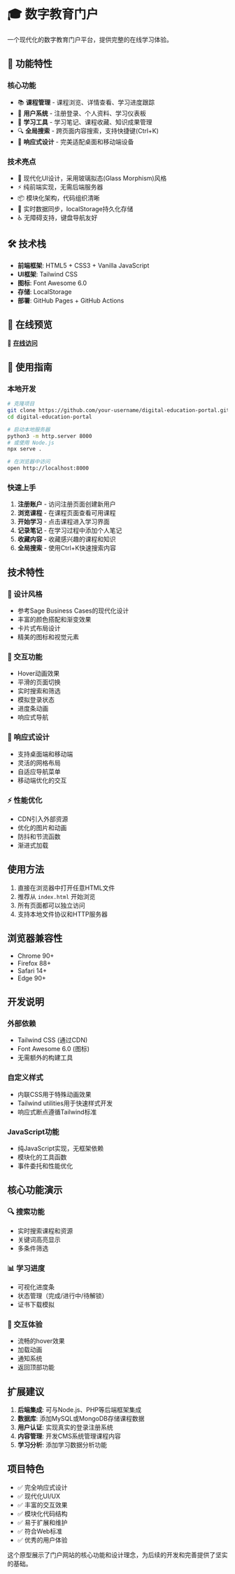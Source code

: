 # 🎓 数字教育门户

一个现代化的数字教育门户平台，提供完整的在线学习体验。

## 🌟 功能特性

### 核心功能
- 📚 **课程管理** - 课程浏览、详情查看、学习进度跟踪
- 👤 **用户系统** - 注册登录、个人资料、学习仪表板
- 📝 **学习工具** - 学习笔记、课程收藏、知识成果管理
- 🔍 **全局搜索** - 跨页面内容搜索，支持快捷键(Ctrl+K)
- 📱 **响应式设计** - 完美适配桌面和移动端设备

### 技术亮点
- 🎨 现代化UI设计，采用玻璃拟态(Glass Morphism)风格
- ⚡ 纯前端实现，无需后端服务器
- 📦 模块化架构，代码组织清晰
- 🔄 实时数据同步，localStorage持久化存储
- ♿ 无障碍支持，键盘导航友好

## 🛠️ 技术栈

- **前端框架**: HTML5 + CSS3 + Vanilla JavaScript
- **UI框架**: Tailwind CSS
- **图标**: Font Awesome 6.0
- **存储**: LocalStorage
- **部署**: GitHub Pages + GitHub Actions

## 🚀 在线预览

🔗 **[在线访问](https://your-username.github.io/digital-education-portal/)**

## 📖 使用指南

### 本地开发

```bash
# 克隆项目
git clone https://github.com/your-username/digital-education-portal.git
cd digital-education-portal

# 启动本地服务器
python3 -m http.server 8000
# 或使用 Node.js
npx serve .

# 在浏览器中访问
open http://localhost:8000
```

### 快速上手

1. **注册账户** - 访问注册页面创建新用户
2. **浏览课程** - 在课程页面查看可用课程
3. **开始学习** - 点击课程进入学习界面
4. **记录笔记** - 在学习过程中添加个人笔记
5. **收藏内容** - 收藏感兴趣的课程和知识
6. **全局搜索** - 使用Ctrl+K快速搜索内容

## 技术特性

### 🎨 设计风格
- 参考Sage Business Cases的现代化设计
- 丰富的颜色搭配和渐变效果
- 卡片式布局设计
- 精美的图标和视觉元素

### 🔧 交互功能
- Hover动画效果
- 平滑的页面切换
- 实时搜索和筛选
- 模拟登录状态
- 进度条动画
- 响应式导航

### 📱 响应式设计
- 支持桌面端和移动端
- 灵活的网格布局
- 自适应导航菜单
- 移动端优化的交互

### ⚡ 性能优化
- CDN引入外部资源
- 优化的图片和动画
- 防抖和节流函数
- 渐进式加载

## 使用方法

1. 直接在浏览器中打开任意HTML文件
2. 推荐从 `index.html` 开始浏览
3. 所有页面都可以独立访问
4. 支持本地文件协议和HTTP服务器

## 浏览器兼容性

- Chrome 90+
- Firefox 88+
- Safari 14+
- Edge 90+

## 开发说明

### 外部依赖
- Tailwind CSS (通过CDN)
- Font Awesome 6.0 (图标)
- 无需额外的构建工具

### 自定义样式
- 内联CSS用于特殊动画效果
- Tailwind utilities用于快速样式开发
- 响应式断点遵循Tailwind标准

### JavaScript功能
- 纯JavaScript实现，无框架依赖
- 模块化的工具函数
- 事件委托和性能优化

## 核心功能演示

### 🔍 搜索功能
- 实时搜索课程和资源
- 关键词高亮显示
- 多条件筛选

### 📊 学习进度
- 可视化进度条
- 状态管理（完成/进行中/待解锁）
- 证书下载模拟

### 🎯 交互体验
- 流畅的hover效果
- 加载动画
- 通知系统
- 返回顶部功能

## 扩展建议

1. **后端集成**: 可与Node.js、PHP等后端框架集成
2. **数据库**: 添加MySQL或MongoDB存储课程数据
3. **用户认证**: 实现真实的登录注册系统
4. **内容管理**: 开发CMS系统管理课程内容
5. **学习分析**: 添加学习数据分析功能

## 项目特色

- ✅ 完全响应式设计
- ✅ 现代化UI/UX
- ✅ 丰富的交互效果
- ✅ 模块化代码结构
- ✅ 易于扩展和维护
- ✅ 符合Web标准
- ✅ 优秀的用户体验

这个原型展示了门户网站的核心功能和设计理念，为后续的开发和完善提供了坚实的基础。